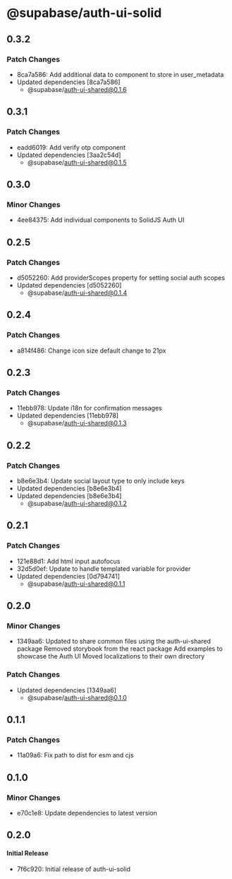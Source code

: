 # @supabase/auth-ui-solid

## 0.3.2

### Patch Changes

- 8ca7a586: Add additional data to component to store in user_metadata
- Updated dependencies [8ca7a586]
  - @supabase/auth-ui-shared@0.1.6

## 0.3.1

### Patch Changes

- eadd6019: Add verify otp component
- Updated dependencies [3aa2c54d]
  - @supabase/auth-ui-shared@0.1.5

## 0.3.0

### Minor Changes

- 4ee84375: Add individual components to SolidJS Auth UI

## 0.2.5

### Patch Changes

- d5052260: Add providerScopes property for setting social auth scopes
- Updated dependencies [d5052260]
  - @supabase/auth-ui-shared@0.1.4

## 0.2.4

### Patch Changes

- a814f486: Change icon size default change to 21px

## 0.2.3

### Patch Changes

- 11ebb978: Update i18n for confirmation messages
- Updated dependencies [11ebb978]
  - @supabase/auth-ui-shared@0.1.3

## 0.2.2

### Patch Changes

- b8e6e3b4: Update social layout type to only include keys
- Updated dependencies [b8e6e3b4]
- Updated dependencies [b8e6e3b4]
  - @supabase/auth-ui-shared@0.1.2

## 0.2.1

### Patch Changes

- 121e88d1: Add html input autofocus
- 32d5d0ef: Update to handle templated variable for provider
- Updated dependencies [0d794741]
  - @supabase/auth-ui-shared@0.1.1

## 0.2.0

### Minor Changes

- 1349aa6: Updated to share common files using the auth-ui-shared package
  Removed storybook from the react package
  Add examples to showcase the Auth UI
  Moved localizations to their own directory

### Patch Changes

- Updated dependencies [1349aa6]
  - @supabase/auth-ui-shared@0.1.0

## 0.1.1

### Patch Changes

- 11a09a6: Fix path to dist for esm and cjs

## 0.1.0

### Minor Changes

- e70c1e8: Update dependencies to latest version

## 0.2.0

#### Initial Release

- 7f6c920: Initial release of auth-ui-solid
